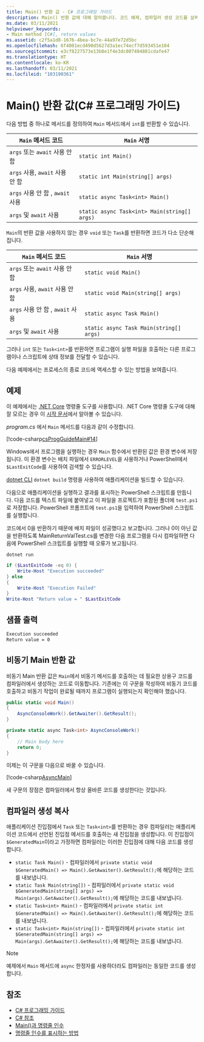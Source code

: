 ```yaml
---
title: Main() 반환 값 - C# 프로그래밍 가이드
description: Main() 반환 값에 대해 알아봅니다. 코드 예제, 컴파일러 생성 코드를 살펴보고 사용 가능한 추가 리소스를 확인합니다.
ms.date: 03/11/2021
helpviewer_keywords:
- Main method [C#], return values
ms.assetid: c2f5a1d8-1676-4bea-bc7e-44a97e72d5bc
ms.openlocfilehash: 6f4001ecd490d5627d3a1ec74ecf7d593451e104
ms.sourcegitcommit: e3cf8227573e13b8e1f4e3dc007404881cdafe47
ms.translationtype: HT
ms.contentlocale: ko-KR
ms.lasthandoff: 03/11/2021
ms.locfileid: "103190361"
---
```

# <a name="main-return-values-c-programming-guide"></a>Main() 반환 값(C# 프로그래밍 가이드)

다음 방법 중 하나로 메서드를 정의하여 `Main` 메서드에서 `int`를 반환할 수 있습니다.

| `Main` 메서드 코드             | `Main` 서명                             |
|--------------------------------|----------------------------------------------|
| `args` 또는 `await` 사용 안 함    | `static int Main()`                          |
| `args` 사용, `await` 사용 안 함 | `static int Main(string[] args)`             |
| `args` 사용 안 함 , `await` 사용 | `static async Task<int> Main()`              |
| `args` 및 `await` 사용        | `static async Task<int> Main(string[] args)` |

`Main`의 반환 값을 사용하지 않는 경우 `void` 또는 `Task`를 반환하면 코드가 다소 단순해집니다.

| `Main` 메서드 코드             | `Main` 서명                        |
|--------------------------------|-----------------------------------------|
| `args` 또는 `await` 사용 안 함    | `static void Main()`                    |
| `args` 사용, `await` 사용 안 함 | `static void Main(string[] args)`       |
| `args` 사용 안 함 , `await` 사용 | `static async Task Main()`              |
| `args` 및 `await` 사용        | `static async Task Main(string[] args)` |

그러나 `int` 또는 `Task<int>`를 반환하면 프로그램이 실행 파일을 호출하는 다른 프로그램이나 스크립트에 상태 정보를 전달할 수 있습니다.

다음 예제에서는 프로세스의 종료 코드에 액세스할 수 있는 방법을 보여줍니다.

## <a name="example"></a>예제

이 예제에서는 [.NET Core](../../../core/introduction.md) 명령줄 도구를 사용합니다. .NET Core 명령줄 도구에 대해 잘 모르는 경우 이 [시작 문서](../../../core/tutorials/with-visual-studio-code.md)에서 알아볼 수 있습니다.

*program.cs* 에서 `Main` 메서드를 다음과 같이 수정합니다.

 [!code-csharp[csProgGuideMain#14](~/samples/snippets/csharp/VS_Snippets_VBCSharp/csProgGuideMain/CS/Class3.cs#14)]

Windows에서 프로그램을 실행하는 경우 `Main` 함수에서 반환된 값은 환경 변수에 저장됩니다. 이 환경 변수는 배치 파일에서 `ERRORLEVEL`을 사용하거나 PowerShell에서 `$LastExitCode`를 사용하여 검색할 수 있습니다.

[dotnet CLI](../../../core/tools/dotnet.md) `dotnet build` 명령을 사용하여 애플리케이션을 빌드할 수 있습니다.

다음으로 애플리케이션을 실행하고 결과를 표시하는 PowerShell 스크립트를 만듭니다. 다음 코드를 텍스트 파일에 붙여넣고 이 파일을 프로젝트가 포함된 폴더에 `test.ps1`로 저장합니다. PowerShell 프롬프트에 `test.ps1`을 입력하여 PowerShell 스크립트를 실행합니다.

코드에서 0을 반환하기 때문에 배치 파일이 성공했다고 보고합니다. 그러나 0이 아닌 값을 반환하도록 MainReturnValTest.cs를 변경한 다음 프로그램을 다시 컴파일하면 다음에 PowerShell 스크립트를 실행할 때 오류가 보고됩니다.

```dotnetcli
dotnet run
```

```powershell
if ($LastExitCode -eq 0) {
    Write-Host "Execution succeeded"
} else
{
    Write-Host "Execution Failed"
}
Write-Host "Return value = " $LastExitCode
```

## <a name="sample-output"></a>샘플 출력

```txt
Execution succeeded
Return value = 0
```

## <a name="async-main-return-values"></a>비동기 Main 반환 값

비동기 Main 반환 값은 `Main`에서 비동기 메서드를 호출하는 데 필요한 상용구 코드를 컴파일러에서 생성하는 코드로 이동합니다. 기존에는 이 구문을 작성하여 비동기 코드를 호출하고 비동기 작업이 완료될 때까지 프로그램이 실행되는지 확인해야 했습니다.

```csharp
public static void Main()
{
    AsyncConsoleWork().GetAwaiter().GetResult();
}

private static async Task<int> AsyncConsoleWork()
{
    // Main body here
    return 0;
}
```

이제는 이 구문을 다음으로 바꿀 수 있습니다.

[!code-csharp[AsyncMain](../../../../samples/snippets/csharp/main-arguments/program.cs#AsyncMain)]

새 구문의 장점은 컴파일러에서 항상 올바른 코드를 생성한다는 것입니다.

## <a name="compiler-generated-code"></a>컴파일러 생성 복사

애플리케이션 진입점에서 `Task` 또는 `Task<int>`를 반환하는 경우 컴파일러는 애플리케이션 코드에서 선언된 진입점 메서드를 호출하는 새 진입점을 생성합니다. 이 진입점이 `$GeneratedMain`이라고 가정하면 컴파일러는 이러한 진입점에 대해 다음 코드를 생성합니다.

- `static Task Main()` - 컴파일러에서 `private static void $GeneratedMain() => Main().GetAwaiter().GetResult();`에 해당하는 코드를 내보냅니다.
- `static Task Main(string[])` - 컴파일러에서 `private static void $GeneratedMain(string[] args) => Main(args).GetAwaiter().GetResult();`에 해당하는 코드를 내보냅니다.
- `static Task<int> Main()` - 컴파일러에서 `private static int $GeneratedMain() => Main().GetAwaiter().GetResult();`에 해당하는 코드를 내보냅니다.
- `static Task<int> Main(string[])` - 컴파일러에서 `private static int $GeneratedMain(string[] args) => Main(args).GetAwaiter().GetResult();`에 해당하는 코드를 내보냅니다.

> [!NOTE]
>예제에서 `Main` 메서드에 `async` 한정자를 사용하더라도 컴파일러는 동일한 코드를 생성합니다.

## <a name="see-also"></a>참조

- [C# 프로그래밍 가이드](../index.md)
- [C# 참조](../../language-reference/index.md)
- [Main()과 명령줄 인수](index.md)
- [명령줄 인수를 표시하는 방법](./how-to-display-command-line-arguments.md)
